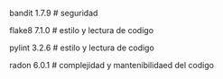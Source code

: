 bandit          1.7.9  # seguridad

flake8          7.1.0 # estilo y lectura de codigo

pylint          3.2.6 # estilo y lectura de codigo

radon           6.0.1 # complejidad y mantenibilidaed del codigo 
